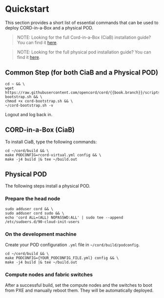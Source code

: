 # Quickstart

This section provides a short list of essential commands that can be
used to deploy CORD-in-a-Box and a physical POD.

>NOTE: Looking for the full Cord-in-a-Box (CiaB) installation guide? You can find it [here](install_ciab.md).

>NOTE: Looking for the full physical pod installation guide? You can find it [here](install_pod.md).

## Common Step (for both CiaB and a Physical POD)
<pre><code>cd ~ && \
wget https://raw.githubusercontent.com/opencord/cord/{{book.branch}}/scripts/cord-bootstrap.sh && \
chmod +x cord-bootstrap.sh && \
~/cord-bootstrap.sh -v</code></pre>

Logout and log back in.

## CORD-in-a-Box (CiaB)
To install CiaB, type the following commands:

```
cd ~/cord/build && \
make PODCONFIG=rcord-virtual.yml config && \
make -j4 build |& tee ~/build.out
```

## Physical POD
The following steps install a physical POD.

### Prepare the head node

```
sudo adduser cord && \
sudo adduser cord sudo && \
echo 'cord ALL=(ALL) NOPASSWD:ALL' | sudo tee --append /etc/sudoers.d/90-cloud-init-users
```

### On the development machine
Create your POD configuration `.yml` file in `~/cord/build/podconfig`.

```
cd ~/cord/build && \
make PODCONFIG={YOUR_PODCONFIG_FILE.yml} config && \
make -j4 build |& tee ~/build.out
```

### Compute nodes and fabric switches
After a successful build, set the compute nodes and the switches to boot from PXE and manually reboot them. They will be automatically deployed.
